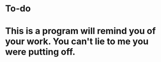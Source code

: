 # To-do
# This is a program will remind you of your work. You can't lie to me you were putting off.

